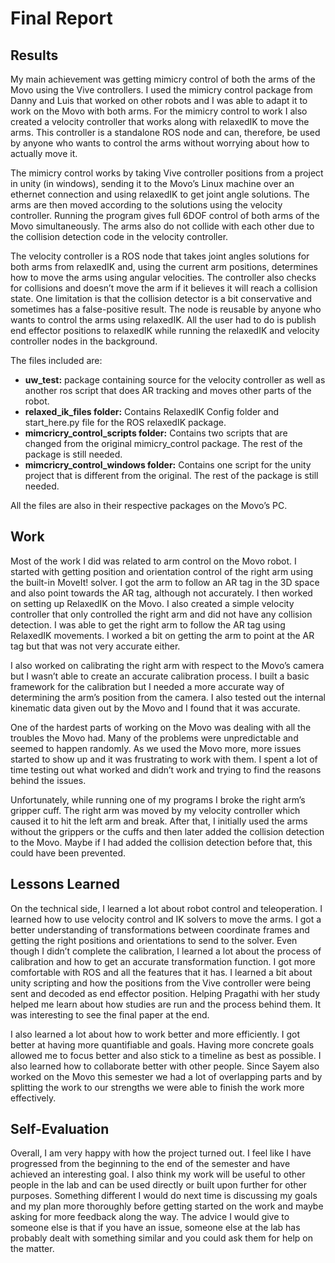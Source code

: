 # Final Report

## Results

My main achievement was getting mimicry control of both the arms of the Movo using the Vive controllers. I used the mimicry control package from Danny and Luis that worked on other robots and I was able to adapt it to work on the Movo with both arms. For the mimicry control to work I also created a velocity controller that works along with relaxedIK to move the arms. This controller is a standalone ROS node and can, therefore, be used by anyone who wants to control the arms without worrying about how to actually move it.

The mimicry control works by taking Vive controller positions from a project in unity (in windows), sending it to the Movo’s Linux machine over an ethernet connection and using relaxedIK to get joint angle solutions. The arms are then moved according to the solutions using the velocity controller. Running the program gives full 6DOF control of both arms of the Movo simultaneously. The arms also do not collide with each other due to the collision detection code in the velocity controller.

The velocity controller is a ROS node that takes joint angles solutions for both arms from relaxedIK and, using the current arm positions, determines how to move the arms using angular velocities. The controller also checks for collisions and doesn’t move the arm if it believes it will reach a collision state. One limitation is that the collision detector is a bit conservative and sometimes has a false-positive result. The node is reusable by anyone who wants to control the arms using relaxedIK. All the user had to do is publish end effector positions to relaxedIK while running the relaxedIK and velocity controller nodes in the background.

The files included are:
- **uw_test:** package containing source for the velocity controller as well as another ros script that does AR tracking and moves other parts of the robot.
- **relaxed_ik_files folder:** Contains RelaxedIK Config folder and start_here.py file for the ROS relaxedIK package.
- **mimcricry_control_scripts folder:** Contains two scripts that are changed from the original mimicry_control package. The rest of the package is still needed.
- **mimcricry_control_windows folder:** Contains one script for the unity project that is different from the original. The rest of the package is still needed.  

All the files are also in their respective packages on the Movo’s PC.

## Work

Most of the work I did was related to arm control on the Movo robot. I started with getting position and orientation control of the right arm using the built-in MoveIt! solver. I got the arm to follow an AR tag in the 3D space and also point towards the AR tag, although not accurately. I then worked on setting up RelaxedIK on the Movo. I also created a simple velocity controller that only controlled the right arm and did not have any collision detection. I was able to get the right arm to follow the AR tag using RelaxedIK movements. I worked a bit on getting the arm to point at the AR tag but that was not very accurate either.

I also worked on calibrating the right arm with respect to the Movo’s camera but I wasn’t able to create an accurate calibration process. I built a basic framework for the calibration but I needed a more accurate way of determining the arm’s position from the camera. I also tested out the internal kinematic data given out by the Movo and I found that it was accurate.

One of the hardest parts of working on the Movo was dealing with all the troubles the Movo had. Many of the problems were unpredictable and seemed to happen randomly. As we used the Movo more, more issues started to show up and it was frustrating to work with them. I spent a lot of time testing out what worked and didn’t work and trying to find the reasons behind the issues.

Unfortunately, while running one of my programs I broke the right arm’s gripper cuff. The right arm was moved by my velocity controller which caused it to hit the left arm and break. After that, I initially used the arms without the grippers or the cuffs and then later added the collision detection to the Movo. Maybe if I had added the collision detection before that, this could have been prevented.

## Lessons Learned

On the technical side, I learned a lot about robot control and teleoperation. I learned how to use velocity control and IK solvers to move the arms. I got a better understanding of transformations between coordinate frames and getting the right positions and orientations to send to the solver. Even though I didn’t complete the calibration, I learned a lot about the process of calibration and how to get an accurate transformation function. I got more comfortable with ROS and all the features that it has. I learned a bit about unity scripting and how the positions from the Vive controller were being sent and decoded as end effector position. Helping Pragathi with her study helped me learn about how studies are run and the process behind them. It was interesting to see the final paper at the end.

I also learned a lot about how to work better and more efficiently. I got better at having more quantifiable and goals. Having more concrete goals allowed me to focus better and also stick to a timeline as best as possible. I also learned how to collaborate better with other people. Since Sayem also worked on the Movo this semester we had a lot of overlapping parts and by splitting the work to our strengths we were able to finish the work more effectively.

## Self-Evaluation

Overall, I am very happy with how the project turned out. I feel like I have progressed from the beginning to the end of the semester and have achieved an interesting goal. I also think my work will be useful to other people in the lab and can be used directly or built upon further for other purposes. Something different I would do next time is discussing my goals and my plan more thoroughly before getting started on the work and maybe asking for more feedback along the way. The advice I would give to someone else is that if you have an issue, someone else at the lab has probably dealt with something similar and you could ask them for help on the matter.

